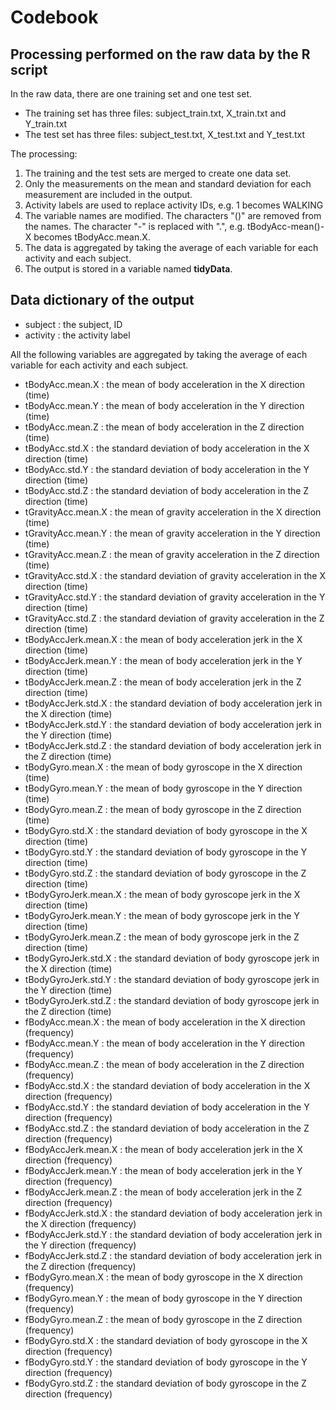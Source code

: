 Codebook
===================

## Processing performed on the raw data by the R script ##
In the raw data, there are one training set and one test set. 

- The training set has three files: subject\_train.txt, X\_train.txt and Y\_train.txt
- The test set has three files: subject\_test.txt, X\_test.txt and Y\_test.txt

The processing:

1. The training and the test sets are merged to create one data set.
2. Only the measurements on the mean and standard deviation for each measurement are included in the output. 
3. Activity labels are used to replace activity IDs, e.g. 1 becomes WALKING
4. The variable names are modified. The characters "()" are removed from the names. The character "-" is replaced with ".", e.g. tBodyAcc-mean()-X becomes tBodyAcc.mean.X.   
5. The data is aggregated by taking the average of each variable for each activity and each subject. 
6. The output is stored in a variable named **tidyData**.

## Data dictionary of the output ##

- subject : the subject, ID
- activity : the activity label

All the following variables are aggregated by taking the average of each variable for each activity and each subject. 

- tBodyAcc.mean.X : the mean of body acceleration in the X direction (time)
- tBodyAcc.mean.Y : the mean of body acceleration in the Y direction (time)
- tBodyAcc.mean.Z : the mean of body acceleration in the Z direction (time)
- tBodyAcc.std.X : the standard deviation of body acceleration in the X direction (time)
- tBodyAcc.std.Y : the standard deviation of body acceleration in the Y direction (time)
- tBodyAcc.std.Z : the standard deviation of body acceleration in the Z direction (time)
- tGravityAcc.mean.X : the mean of gravity acceleration in the X direction (time)
- tGravityAcc.mean.Y : the mean of gravity acceleration in the Y direction (time)
- tGravityAcc.mean.Z : the mean of gravity acceleration in the Z direction (time)
- tGravityAcc.std.X : the standard deviation of gravity acceleration in the X direction (time)
- tGravityAcc.std.Y : the standard deviation of gravity acceleration in the Y direction (time)
- tGravityAcc.std.Z : the standard deviation of gravity acceleration in the Z direction (time)
- tBodyAccJerk.mean.X : the mean of body acceleration jerk in the X direction (time)
- tBodyAccJerk.mean.Y : the mean of body acceleration jerk in the Y direction (time)
- tBodyAccJerk.mean.Z : the mean of body acceleration jerk in the Z direction (time)
- tBodyAccJerk.std.X : the standard deviation of body acceleration jerk in the X direction (time)  
- tBodyAccJerk.std.Y : the standard deviation of body acceleration jerk in the Y direction (time)
- tBodyAccJerk.std.Z : the standard deviation of body acceleration jerk in the Z direction (time)
- tBodyGyro.mean.X : the mean of body gyroscope in the X direction (time)
- tBodyGyro.mean.Y : the mean of body gyroscope in the Y direction (time)
- tBodyGyro.mean.Z : the mean of body gyroscope in the Z direction (time)
- tBodyGyro.std.X : the standard deviation of body gyroscope in the X direction (time)
- tBodyGyro.std.Y : the standard deviation of body gyroscope in the Y direction (time)
- tBodyGyro.std.Z : the standard deviation of body gyroscope in the Z direction (time)
- tBodyGyroJerk.mean.X : the mean of body gyroscope jerk in the X direction (time)
- tBodyGyroJerk.mean.Y : the mean of body gyroscope jerk in the Y direction (time)
- tBodyGyroJerk.mean.Z : the mean of body gyroscope jerk in the Z direction (time)
- tBodyGyroJerk.std.X : the standard deviation of body gyroscope jerk in the X direction (time)
- tBodyGyroJerk.std.Y : the standard deviation of body gyroscope jerk in the Y direction (time)
- tBodyGyroJerk.std.Z : the standard deviation of body gyroscope jerk in the Z direction (time)
- fBodyAcc.mean.X : the mean of body acceleration in the X direction (frequency)
- fBodyAcc.mean.Y : the mean of body acceleration in the Y direction (frequency)
- fBodyAcc.mean.Z : the mean of body acceleration in the Z direction (frequency)
- fBodyAcc.std.X : the standard deviation of body acceleration in the X direction (frequency)
- fBodyAcc.std.Y : the standard deviation of body acceleration in the Y direction (frequency)
- fBodyAcc.std.Z : the standard deviation of body acceleration in the Z direction (frequency)
- fBodyAccJerk.mean.X : the mean of body acceleration jerk in the X direction (frequency)
- fBodyAccJerk.mean.Y : the mean of body acceleration jerk in the Y direction (frequency)
- fBodyAccJerk.mean.Z : the mean of body acceleration jerk in the Z direction (frequency)
- fBodyAccJerk.std.X : the standard deviation of body acceleration jerk in the X direction (frequency)
- fBodyAccJerk.std.Y : the standard deviation of body acceleration jerk in the Y direction (frequency)
- fBodyAccJerk.std.Z : the standard deviation of body acceleration jerk in the Z direction (frequency)
- fBodyGyro.mean.X : the mean of body gyroscope in the X direction (frequency)
- fBodyGyro.mean.Y : the mean of body gyroscope in the Y direction (frequency)
- fBodyGyro.mean.Z : the mean of body gyroscope in the Z direction (frequency)
- fBodyGyro.std.X : the standard deviation of body gyroscope in the X direction (frequency)
- fBodyGyro.std.Y : the standard deviation of body gyroscope in the Y direction (frequency)
- fBodyGyro.std.Z : the standard deviation of body gyroscope in the Z direction (frequency)
